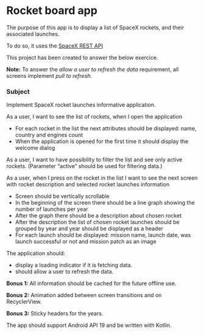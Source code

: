 # Rocket board app

The purpose of this app is to display a list of SpaceX rockets, and their associated launches.

To do so, it uses the [SpaceX REST API](https://github.com/r-spacex/SpaceX-API)

This project has been created to answer the below exercice.

**Note:** To answer the *allow a user to refresh the data* requirement, all screens implement *pull to refresh*.

### Subject

Implement SpaceX rocket launches informative application.

As a user, I want to see the list of rockets, when I open the application

- For each rocket in the list the next attributes should be displayed: name, country and
engines count
- When the application is opened for the first time it should display the welcome dialog

As a user, I want to have possibility to filter the list and see only active rockets. 
(Parameter “active” should be used for filtering data.)

As a user, when I press on the rocket in the list I want to see the next screen with rocket
description and selected rocket launches information

- Screen should be vertically scrollable
- In the beginning of the screen there should be a line graph showing the number of
launches per year
- After the graph there should be a description about chosen rocket
- After the description the list of chosen rocket launches should be grouped by year and
year should be displayed as a header
- For each launch should be displayed: mission name, launch date, was launch successful or
not and mission patch as an image

The application should:
- display a loading indicator if it is fetching data.
- should allow a user to refresh the data.

**Bonus 1:** All information should be cached for the future offline use.

**Bonus 2:** Animation added between screen transitions and on RecyclerView.

**Bonus 3:** Sticky headers for the years.


The app should support Android API 19 and be written with Kotlin.

